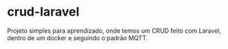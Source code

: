 # crud-laravel
Projeto simples para aprendizado, onde temos um CRUD feito com Laravel, dentro de um docker e seguindo o padrão MQTT.
